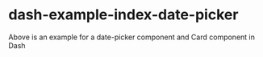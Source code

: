 # dash-example-index-date-picker

Above is an example for a date-picker component and Card component in Dash
